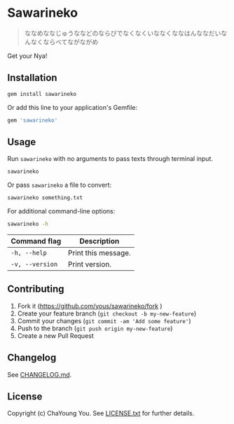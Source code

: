 # Sawarineko

> ななめななじゅうななどのならびでなくなくいななくななはんななだいなんなくならべてながながめ

Get your Nya!

## Installation

``` sh
gem install sawarineko
```

Or add this line to your application's Gemfile:

``` ruby
gem 'sawarineko'
```

## Usage

Run `sawarineko` with no arguments to pass texts through terminal input.

``` sh
sawarineko
```

Or pass `sawarineko` a file to convert:

``` sh
sawarineko something.txt
```

For additional command-line options:

``` sh
sawarineko -h
```

Command flag    | Description
----------------|--------------------
`-h, --help`    | Print this message.
`-v, --version` | Print version.

## Contributing

1. Fork it (https://github.com/yous/sawarineko/fork )
2. Create your feature branch (`git checkout -b my-new-feature`)
3. Commit your changes (`git commit -am 'Add some feature'`)
4. Push to the branch (`git push origin my-new-feature`)
5. Create a new Pull Request

## Changelog

See [CHANGELOG.md](CHANGELOG.md).

## License

Copyright (c) ChaYoung You. See [LICENSE.txt](LICENSE.txt) for further details.
